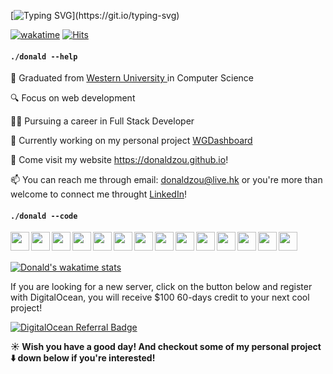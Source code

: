 [![Typing SVG](https://readme-typing-svg.herokuapp.com?size=30&duration=3000&color=079DF7&multiline=true&width=500&height=150&lines=.%2Fdonald+--sayHi;Hi!+This+is+Donald.;Welcome+to+my+GitHub+page!;Wish+you+have+a+great+day!)](https://git.io/typing-svg)

[![wakatime](https://wakatime.com/badge/user/45f53c7c-9da9-4cb0-85d6-17bd38cc748b.svg)](https://wakatime.com/@45f53c7c-9da9-4cb0-85d6-17bd38cc748b) [![Hits](https://hits.seeyoufarm.com/api/count/incr/badge.svg?url=https%3A%2F%2Fgithub.com%2Fdonaldzou%2F&count_bg=%235790EF&title_bg=%23555555&icon=github.svg&icon_color=%23E7E7E7&title=Profile+Visits&edge_flat=false)](https://hits.seeyoufarm.com)
#### `./donald --help`
🏫  Graduated from <a href="https://uwo.ca">Western University </a> in Computer Science

🔍  Focus on web development

👨‍💻‍ Pursuing a career in Full Stack Developer

🔨 Currently working on my personal project [WGDashboard](https://github.com/donaldzou/WGDashboard)

🧋 Come visit my website <a href="https://donaldzou.github.io">https://donaldzou.github.io</a>!

📫 You can reach me through email: <a href="mailto:donaldzou@live.hk">donaldzou@live.hk</a> or you're more than welcome to connect me throught <a href="https://www.linkedin.com/in/donaldzou/">LinkedIn</a>! 
#### `./donald --code`
<img align="left" src="https://cdn.jsdelivr.net/gh/devicons/devicon/icons/html5/html5-original.svg" width="30px" />
<img align="left" src="https://cdn.jsdelivr.net/gh/devicons/devicon/icons/css3/css3-original.svg" width="30px"/>
<img align="left" src="https://cdn.jsdelivr.net/gh/devicons/devicon/icons/sass/sass-original.svg" width="30px"/>
<img align="left" src="https://cdn.jsdelivr.net/gh/devicons/devicon/icons/bootstrap/bootstrap-plain.svg" width="30px" />
<img align="left" src="https://cdn.jsdelivr.net/gh/devicons/devicon/icons/javascript/javascript-original.svg" width="30px"/>
<img align="left" src="https://cdn.jsdelivr.net/gh/devicons/devicon/icons/jquery/jquery-original-wordmark.svg" width="30px"/>
<img align="left" src="https://cdn.jsdelivr.net/gh/devicons/devicon/icons/php/php-original.svg" width="30px" />
<img align="left" src="https://cdn.jsdelivr.net/gh/devicons/devicon/icons/dot-net/dot-net-original.svg" width="30px" />
<img align="left" src="https://cdn.jsdelivr.net/gh/devicons/devicon/icons/python/python-original.svg" width="30px" />
<img align="left" src="https://cdn.jsdelivr.net/gh/devicons/devicon/icons/mysql/mysql-original.svg" width="30px" />
<img align="left" src="https://cdn.jsdelivr.net/gh/devicons/devicon/icons/csharp/csharp-original.svg" width="30px" />
<img src="https://cdn.jsdelivr.net/gh/devicons/devicon/icons/c/c-original.svg" width="30px" align="left"/>
<img src="https://cdn.jsdelivr.net/gh/devicons/devicon/icons/cplusplus/cplusplus-original.svg" width="30px" align="left"/>
<img src="https://cdn.jsdelivr.net/gh/devicons/devicon/icons/xd/xd-plain.svg" width="30px" align="left"/>



</br>
</br>

[![Donald's wakatime stats](https://github-readme-stats.vercel.app/api/wakatime?username=donaldzou&theme=dark)](https://github.com/donaldzou/)

If you are looking for a new server, click on the button below and register with DigitalOcean, you will receive $100 60-days credit to your next cool project!

<a href="https://www.digitalocean.com/?refcode=a84cb9aac585&utm_campaign=Referral_Invite&utm_medium=Referral_Program&utm_source=badge"><img src="https://web-platforms.sfo2.cdn.digitaloceanspaces.com/WWW/Badge%201.svg" alt="DigitalOcean Referral Badge" /></a>

**☀️ Wish you have a good day! And checkout some of my personal project :arrow_down: down below if you're interested!**
